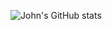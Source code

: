 ![John's GitHub stats](https://github-readme-stats.vercel.app/api?username=john73-cloud&theme=tokyonight&show_icons=true&hide_border=true&count_private=false)
